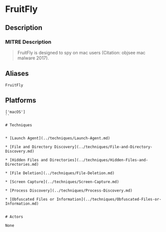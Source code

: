 
# FruitFly

## Description

### MITRE Description

> FruitFly is designed to spy on mac users  (Citation: objsee mac malware 2017).

## Aliases

```
FruitFly
```

## Platforms

```
['macOS']
``

# Techniques


* [Launch Agent](../techniques/Launch-Agent.md)

* [File and Directory Discovery](../techniques/File-and-Directory-Discovery.md)
    
* [Hidden Files and Directories](../techniques/Hidden-Files-and-Directories.md)
    
* [File Deletion](../techniques/File-Deletion.md)
    
* [Screen Capture](../techniques/Screen-Capture.md)
    
* [Process Discovery](../techniques/Process-Discovery.md)
    
* [Obfuscated Files or Information](../techniques/Obfuscated-Files-or-Information.md)
    

# Actors

None
